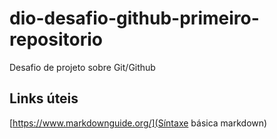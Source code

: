 # dio-desafio-github-primeiro-repositorio
Desafio de projeto sobre Git/Github


## Links úteis
[https://www.markdownguide.org/](Síntaxe básica markdown)
